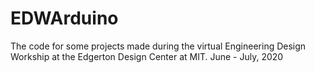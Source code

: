 # EDWArduino
The code for some projects made during the virtual Engineering Design Workship at the Edgerton Design Center at MIT. June - July, 2020 
